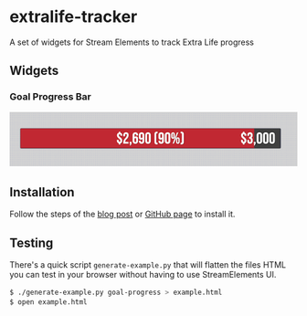 # extralife-tracker

A set of widgets for Stream Elements to track Extra Life progress

## Widgets

### Goal Progress Bar

![goal progress bar example](/goal-progress/example.png)

## Installation

Follow the steps of the [blog post](https://blog.streamelements.com/how-can-you-become-a-code-guru-87071f223e1b) or [GitHub page](https://github.com/StreamElements/widgets) to install it.

## Testing

There's a quick script `generate-example.py` that will flatten the files HTML you can test in your browser without having to use StreamElements UI.

```bash
$ ./generate-example.py goal-progress > example.html
$ open example.html
```